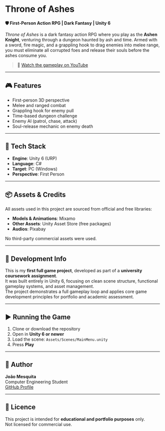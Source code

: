 # Throne of Ashes

**🛡️ First-Person Action RPG | Dark Fantasy | Unity 6**

*Throne of Ashes* is a dark fantasy action RPG where you play as the **Ashen Knight**, venturing through a dungeon haunted by ash and time. Armed with a sword, fire magic, and a grappling hook to drag enemies into melee range, you must eliminate all corrupted foes and release their souls before the ashes consume you.

> 🔗 [Watch the gameplay on YouTube](https://www.youtube.com/watch?v=Wtbu2UNAW8M)

---

## 🎮 Features

- First-person 3D perspective
- Melee and ranged combat
- Grappling hook for enemy pull
- Time-based dungeon challenge
- Enemy AI (patrol, chase, attack)
- Soul-release mechanic on enemy death

---

## 🔧 Tech Stack

- **Engine**: Unity 6 (URP)
- **Language**: C#
- **Target**: PC (Windows)
- **Perspective**: First Person

---

## 📦 Assets & Credits

All assets used in this project are sourced from official and free libraries:

- **Models & Animations**: Mixamo
- **Other Assets**: Unity Asset Store (free packages)
- **Audios**: Pixabay

No third-party commercial assets were used.

---

## 🧪 Development Info

This is my **first full game project**, developed as part of a **university coursework assignment**.  
It was built entirely in Unity 6, focusing on clean scene structure, functional gameplay systems, and asset management.  
The project demonstrates a full gameplay loop and applies core game development principles for portfolio and academic assessment.

---

## ▶️ Running the Game

1. Clone or download the repository
2. Open in **Unity 6 or newer**
3. Load the scene: `Assets/Scenes/MainMenu.unity`
4. Press **Play**

---

## 👤 Author

**João Mesquita**  
Computer Engineering Student  
[GitHub Profile](https://github.com/jfgmesquita)

---

## 📜 Licence

This project is intended for **educational and portfolio purposes** only.  
Not licensed for commercial use.
